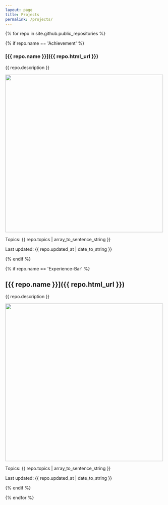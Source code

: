 ```yaml
---
layout: page
title: Projects
permalink: /projects/
---
```


{% for repo in site.github.public_repositories %}

{% if repo.name == 'Achievement' %}

### [{{ repo.name }}]({{ repo.html_url }})

{{ repo.description }}

<image src="./image/project/achievement_demo.gif" width=500/>

Topics: {{ repo.topics | array_to_sentence_string }}

Last updated: {{ repo.updated_at | date_to_string }}

{% endif %}

{% if repo.name == 'Experience-Bar' %}

## [{{ repo.name }}]({{ repo.html_url }})

{{ repo.description }}

<image src="./image/project/expbar_demo.gif" width=500/>

Topics: {{ repo.topics | array_to_sentence_string }}

Last updated: {{ repo.updated_at | date_to_string }}

{% endif %}

{% endfor %}
